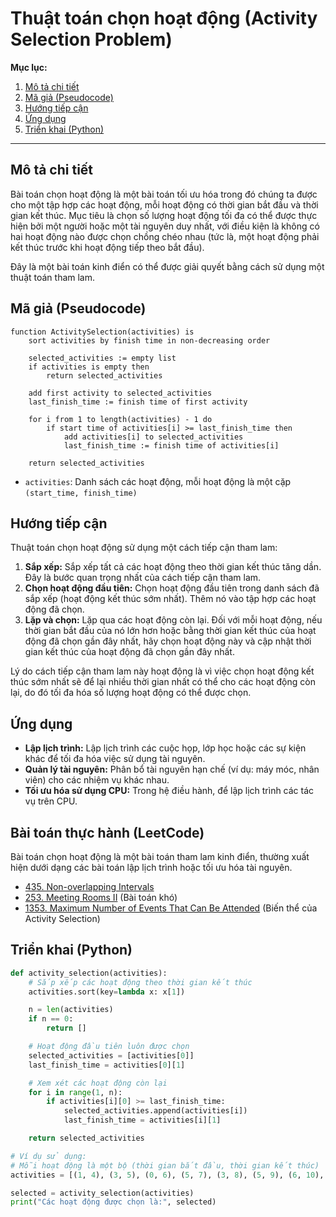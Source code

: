 
# Thuật toán chọn hoạt động (Activity Selection Problem)

**Mục lục:**

1.  [Mô tả chi tiết](#mô-tả-chi-tiết)
2.  [Mã giả (Pseudocode)](#mã-giả-pseudocode)
3.  [Hướng tiếp cận](#hướng-tiếp-cận)
4.  [Ứng dụng](#ứng-dụng)
5.  [Triển khai (Python)](#triển-khai-python)

---

## Mô tả chi tiết

Bài toán chọn hoạt động là một bài toán tối ưu hóa trong đó chúng ta được cho một tập hợp các hoạt động, mỗi hoạt động có thời gian bắt đầu và thời gian kết thúc. Mục tiêu là chọn số lượng hoạt động tối đa có thể được thực hiện bởi một người hoặc một tài nguyên duy nhất, với điều kiện là không có hai hoạt động nào được chọn chồng chéo nhau (tức là, một hoạt động phải kết thúc trước khi hoạt động tiếp theo bắt đầu).

Đây là một bài toán kinh điển có thể được giải quyết bằng cách sử dụng một thuật toán tham lam.

## Mã giả (Pseudocode)

```
function ActivitySelection(activities) is
    sort activities by finish time in non-decreasing order
    
    selected_activities := empty list
    if activities is empty then
        return selected_activities

    add first activity to selected_activities
    last_finish_time := finish time of first activity

    for i from 1 to length(activities) - 1 do
        if start time of activities[i] >= last_finish_time then
            add activities[i] to selected_activities
            last_finish_time := finish time of activities[i]

    return selected_activities
```

*   `activities`: Danh sách các hoạt động, mỗi hoạt động là một cặp `(start_time, finish_time)`

## Hướng tiếp cận

Thuật toán chọn hoạt động sử dụng một cách tiếp cận tham lam:

1.  **Sắp xếp:** Sắp xếp tất cả các hoạt động theo thời gian kết thúc tăng dần. Đây là bước quan trọng nhất của cách tiếp cận tham lam.
2.  **Chọn hoạt động đầu tiên:** Chọn hoạt động đầu tiên trong danh sách đã sắp xếp (hoạt động kết thúc sớm nhất). Thêm nó vào tập hợp các hoạt động đã chọn.
3.  **Lặp và chọn:** Lặp qua các hoạt động còn lại. Đối với mỗi hoạt động, nếu thời gian bắt đầu của nó lớn hơn hoặc bằng thời gian kết thúc của hoạt động đã chọn gần đây nhất, hãy chọn hoạt động này và cập nhật thời gian kết thúc của hoạt động đã chọn gần đây nhất.

Lý do cách tiếp cận tham lam này hoạt động là vì việc chọn hoạt động kết thúc sớm nhất sẽ để lại nhiều thời gian nhất có thể cho các hoạt động còn lại, do đó tối đa hóa số lượng hoạt động có thể được chọn.

## Ứng dụng

*   **Lập lịch trình:** Lập lịch trình các cuộc họp, lớp học hoặc các sự kiện khác để tối đa hóa việc sử dụng tài nguyên.
*   **Quản lý tài nguyên:** Phân bổ tài nguyên hạn chế (ví dụ: máy móc, nhân viên) cho các nhiệm vụ khác nhau.
*   **Tối ưu hóa sử dụng CPU:** Trong hệ điều hành, để lập lịch trình các tác vụ trên CPU.

## Bài toán thực hành (LeetCode)

Bài toán chọn hoạt động là một bài toán tham lam kinh điển, thường xuất hiện dưới dạng các bài toán lập lịch trình hoặc tối ưu hóa tài nguyên.

*   [435. Non-overlapping Intervals](https://leetcode.com/problems/non-overlapping-intervals/)
*   [253. Meeting Rooms II](https://leetcode.com/problems/meeting-rooms-ii/) (Bài toán khó)
*   [1353. Maximum Number of Events That Can Be Attended](https://leetcode.com/problems/maximum-number-of-events-that-can-be-attended/) (Biến thể của Activity Selection)

## Triển khai (Python)

```python
def activity_selection(activities):
    # Sắp xếp các hoạt động theo thời gian kết thúc
    activities.sort(key=lambda x: x[1])

    n = len(activities)
    if n == 0:
        return []

    # Hoạt động đầu tiên luôn được chọn
    selected_activities = [activities[0]]
    last_finish_time = activities[0][1]

    # Xem xét các hoạt động còn lại
    for i in range(1, n):
        if activities[i][0] >= last_finish_time:
            selected_activities.append(activities[i])
            last_finish_time = activities[i][1]

    return selected_activities

# Ví dụ sử dụng:
# Mỗi hoạt động là một bộ (thời gian bắt đầu, thời gian kết thúc)
activities = [(1, 4), (3, 5), (0, 6), (5, 7), (3, 8), (5, 9), (6, 10), (8, 11), (8, 12), (2, 13), (12, 14)]

selected = activity_selection(activities)
print("Các hoạt động được chọn là:", selected)
```
